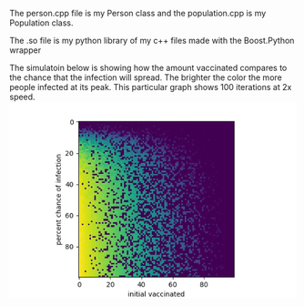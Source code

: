 The person.cpp file is my Person class and the population.cpp is my Population class.

The .so file is my python library of my c++ files made with the Boost.Python wrapper


The simulatoin below is showing how the amount vaccinated compares to the chance that the infection will spread. The brighter the color the more people infected at its peak. This particular graph shows 100 iterations at 2x speed.
![Graph of simulation](https://raw.githubusercontent.com/corykacal/SIR-Model/master/misc/graph.gif)
